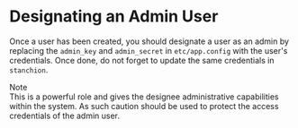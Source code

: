 # Designating an Admin User
Once a user has been created, you should designate a user as an admin by replacing the `admin_key` and `admin_secret` in `etc/app.config` with the user's credentials. Once done, do not forget to update the same credentials in `stanchion`.

<div class="note"><div class="title">Note</div>
This is a powerful role and gives the designee administrative capabilities within the system. As such caution should be used to protect the access credentials of the admin user.
</div>